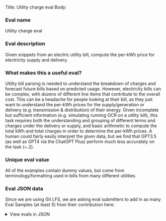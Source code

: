 Title: Utility charge eval
Body:

### Eval name

Utility charge eval

### Eval description

Given snippets from an electric utility bill, compute the per-kWh price for electricity supply and delivery.

### What makes this a useful eval?

Utility bill parsing is needed to understand the breakdown of charges and forecast future bills based on predicted
usage. However, electricity bills can be complex, with dozens of different line items that contribute to the overall
cost. This can be a headache for people looking at their bill, as they just want to understand the per-kWh prices for
the supply/generation or delivery (e.g. transmission & distribution) of their energy. Given incomplete but sufficient
information (e.g. simulating running OCR on a utility bill), this task requires both the understanding and grouping of
different terms and charges under the delivery or supply, and basic arithmetic to compute the total kWh and total
charges in order to determine the per-kWh prices. A human could fairly easily interpret the given data, but we find that
GPT3.5 (as well as GPT4 via the ChatGPT Plus) perform much less accurately on the task (~.2).

### Unique eval value

All of the examples contain dummy values, but come from terminology/formatting used in bills from many different
utilities.

### Eval JSON data

Since we are using Git LFS, we are asking eval submitters to add in as many Eval Samples (at least 5) from their
contribution here:



<details>

  <summary>View evals in JSON</summary>

### Eval

  ```jsonl

{"input": [{"role": "system", "content": "You are a JSON utility that must return machine-readable JSON as output."}, {"role": "user", "content": "Your job is compute the cost per kWh of electricity supply (value must be a decimal rounded to 2 significant figures) and the cost per kWh of electricity delivery (value must be a decimal rounded to 2 significant figures) based on the following incomplete OCR reading from a user's utility bill. You are guaranteed to have the information needed to compute the desired values. Return in the following JSON format: {'supply_cost_per_kwh': '', 'delivery_cost_per_kwh': ''}. The following is information from the utility bill: \nBasic Generation Service: 121 kWh X $0.069 per kWh = 8.35 \n Total Electric Supply Charges = 30.23 \n Distribution Charge: 121 kWh X $0.041 per kWh = 4.96 \n Total Electric Delivery Charges = 20.43"}], "ideal": "{'supply_cost_per_kwh': '0.25', 'delivery_cost_per_kwh': '0.17'}"}

{"input": [{"role": "system", "content": "You are a JSON utility that must return machine-readable JSON as output."}, {"role": "user", "content": "Your job is compute the cost per kWh of electricity supply (value must be a decimal rounded to 2 significant figures) and the cost per kWh of electricity delivery (value must be a decimal rounded to 2 significant figures) based on the following incomplete OCR reading from a user's utility bill. You are guaranteed to have the information needed to compute the desired values. Return in the following JSON format: {'supply_cost_per_kwh': '', 'delivery_cost_per_kwh': ''}. The following is information from the utility bill: \nGeneration Service (Supply) = $34.89 \n Transmission Service = 7.24 \n Distribution Service = 4.96 \n Meter Usage: 568 kWh"}], "ideal": "{'supply_cost_per_kwh': '0.061', 'delivery_cost_per_kwh': '0.022'}"}

{"input": [{"role": "system", "content": "You are a JSON utility that must return machine-readable JSON as output."}, {"role": "user", "content": "Your job is compute the cost per kWh of electricity supply (value must be a decimal rounded to 2 significant figures) and the cost per kWh of electricity delivery (value must be a decimal rounded to 2 significant figures) based on the following incomplete OCR reading from a user's utility bill. You are guaranteed to have the information needed to compute the desired values. Return in the following JSON format: {'supply_cost_per_kwh': '', 'delivery_cost_per_kwh': ''}. The following is information from the utility bill: \nElectricity Used (kWh) = 762 \n Electricity Supply Charges 762 kWh at a cost of $100.25 \n Delivery Service Charge: 762 kWh @ 0.008 = 6.096 \n Total Electric Delivery Charges = 59.36"}], "ideal": "{'supply_cost_per_kwh': '0.13', 'delivery_cost_per_kwh': '0.078'}"}

{"input": [{"role": "system", "content": "You are a JSON utility that must return machine-readable JSON as output."}, {"role": "user", "content": "Your job is compute the cost per kWh of electricity supply (value must be a decimal rounded to 2 significant figures) and the cost per kWh of electricity delivery (value must be a decimal rounded to 2 significant figures) based on the following incomplete OCR reading from a user's utility bill. You are guaranteed to have the information needed to compute the desired values. Return in the following JSON format: {'supply_cost_per_kwh': '', 'delivery_cost_per_kwh': ''}. The following is information from the utility bill: \nSupply 423 kWh @ 11 cents / kWh = 46.53 \n Total electricity supply charges $68.21 \n Delivery 423 kWh @ 4 cents / kWh = 16.92 \n Total electricity delivery charges $17.43"}], "ideal": "{'supply_cost_per_kwh': '0.16', 'delivery_cost_per_kwh': '0.041'}"}

{"input": [{"role": "system", "content": "You are a JSON utility that must return machine-readable JSON as output."}, {"role": "user", "content": "Your job is compute the cost per kWh of electricity supply (value must be a decimal rounded to 2 significant figures) and the cost per kWh of electricity delivery (value must be a decimal rounded to 2 significant figures) based on the following incomplete OCR reading from a user's utility bill. You are guaranteed to have the information needed to compute the desired values. Return in the following JSON format: {'supply_cost_per_kwh': '', 'delivery_cost_per_kwh': ''}. The following is information from the utility bill: \nEnergy 152 @ 0.069 = 10.49 \n Total Energy Charges = 14.25  \n Distribution 152 @ 0.041 = 6.23 \n Total Electric Delivery Charges = 6.99"}], "ideal": "{'supply_cost_per_kwh': '0.094', 'delivery_cost_per_kwh': '0.046'}"}

  ```

</details>
